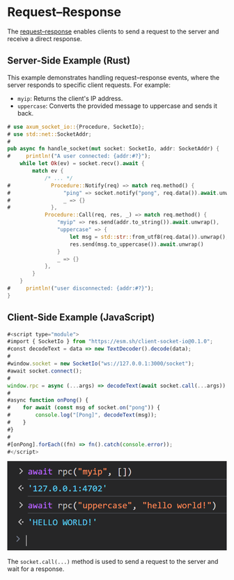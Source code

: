 # Request–Response

The [request–response](https://en.wikipedia.org/wiki/Request%E2%80%93response)
enables clients to send a request to the server and receive a direct response.

## Server-Side Example (Rust)

This example demonstrates handling request–response events, where the server
responds to specific client requests. For example:

- `myip`: Returns the client's IP address.
- `uppercase`: Converts the provided message to uppercase and sends it back.

```rust
# use axum_socket_io::{Procedure, SocketIo};
# use std::net::SocketAddr;
#
pub async fn handle_socket(mut socket: SocketIo, addr: SocketAddr) {
#     println!("A user connected: {addr:#?}");
    while let Ok(ev) = socket.recv().await {
        match ev {
            /* ... */
#             Procedure::Notify(req) => match req.method() {
#                 "ping" => socket.notify("pong", req.data()).await.unwrap(),
#                 _ => {}
#             },
            Procedure::Call(req, res, _) => match req.method() {
                "myip" => res.send(addr.to_string()).await.unwrap(),
                "uppercase" => {
                    let msg = std::str::from_utf8(req.data()).unwrap();
                    res.send(msg.to_uppercase()).await.unwrap()
                }
                _ => {}
            },
        }
    }
#     println!("user disconnected: {addr:#?}");
}
```

## Client-Side Example (JavaScript)

```javascript
#<script type="module">
#import { SocketIo } from "https://esm.sh/client-socket-io@0.1.0";
#const decodeText = data => new TextDecoder().decode(data);
#
#window.socket = new SocketIo("ws://127.0.0.1:3000/socket");
#await socket.connect();
#
window.rpc = async (...args) => decodeText(await socket.call(...args))
#
#async function onPong() {
#    for await (const msg of socket.on("pong")) {
#        console.log("[Pong]", decodeText(msg));
#    }
#}
#
#[onPong].forEach((fn) => fn().catch(console.error));
#</script>
```

![Request–Response Example](assets/rpc.png)

The `socket.call(...)` method is used to send a request to the server and wait for a response.